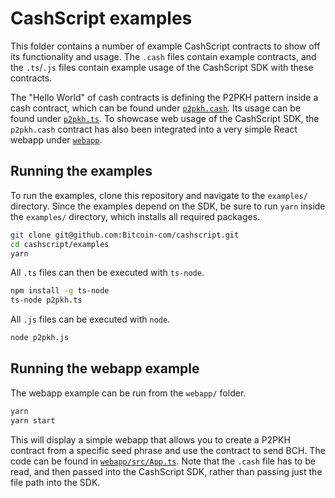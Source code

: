 # CashScript examples
This folder contains a number of example CashScript contracts to show off its functionality and usage. The `.cash` files contain example contracts, and the `.ts`/`.js` files contain example usage of the CashScript SDK with these contracts.

The "Hello World" of cash contracts is defining the P2PKH pattern inside a cash contract, which can be found under [`p2pkh.cash`](/examples/p2pkh.cash). Its usage can be found under [`p2pkh.ts`](/examples/p2pkh.ts). To showcase web usage of the CashScript SDK, the `p2pkh.cash` contract has also been integrated into a very simple React webapp under [`webapp`](/examples/webapp/).

## Running the examples
To run the examples, clone this repository and navigate to the `examples/` directory. Since the examples depend on the SDK, be sure to run `yarn` inside the `examples/` directory, which installs all required packages.

```bash
git clone git@github.com:Bitcoin-com/cashscript.git
cd cashscript/examples
yarn
```

All `.ts` files can then be executed with `ts-node`.

```bash
npm install -g ts-node
ts-node p2pkh.ts
```

All `.js` files can be executed with `node`.

```bash
node p2pkh.js
```

## Running the webapp example
The webapp example can be run from the `webapp/` folder.

```bash
yarn
yarn start
```

This will display a simple webapp that allows you to create a P2PKH contract from a specific seed phrase and use the contract to send BCH. The code can be found in [`webapp/src/App.ts`](/examples/webapp/src/App.ts). Note that the `.cash` file has to be read, and then passed into the CashScript SDK, rather than passing just the file path into the SDK.
